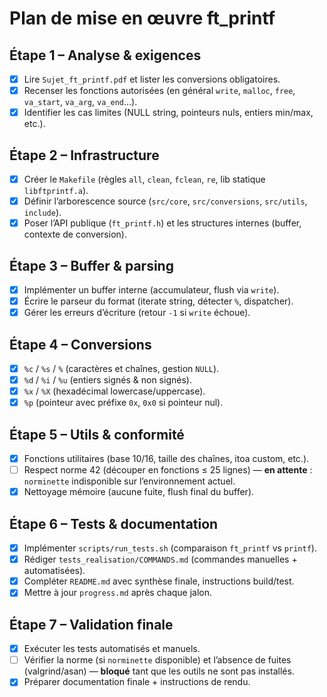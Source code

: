 # Plan de mise en œuvre ft_printf

## Étape 1 – Analyse & exigences
- [x] Lire `Sujet_ft_printf.pdf` et lister les conversions obligatoires.
- [x] Recenser les fonctions autorisées (en général `write`, `malloc`, `free`, `va_start`, `va_arg`, `va_end`…).
- [x] Identifier les cas limites (NULL string, pointeurs nuls, entiers min/max, etc.).

## Étape 2 – Infrastructure
- [x] Créer le `Makefile` (règles `all`, `clean`, `fclean`, `re`, lib statique `libftprintf.a`).
- [x] Définir l’arborescence source (`src/core`, `src/conversions`, `src/utils`, `include`).
- [x] Poser l’API publique (`ft_printf.h`) et les structures internes (buffer, contexte de conversion).

## Étape 3 – Buffer & parsing
- [x] Implémenter un buffer interne (accumulateur, flush via `write`).
- [x] Écrire le parseur du format (iterate string, détecter `%`, dispatcher).
- [x] Gérer les erreurs d’écriture (retour `-1` si `write` échoue).

## Étape 4 – Conversions
- [x] `%c` / `%s` / `%` (caractères et chaînes, gestion `NULL`).
- [x] `%d` / `%i` / `%u` (entiers signés & non signés).
- [x] `%x` / `%X` (hexadécimal lowercase/uppercase).
- [x] `%p` (pointeur avec préfixe `0x`, `0x0` si pointeur nul).

## Étape 5 – Utils & conformité
- [x] Fonctions utilitaires (base 10/16, taille des chaînes, itoa custom, etc.).
- [ ] Respect norme 42 (découper en fonctions ≤ 25 lignes) — **en attente** : `norminette` indisponible sur l’environnement actuel.
- [x] Nettoyage mémoire (aucune fuite, flush final du buffer).

## Étape 6 – Tests & documentation
- [x] Implémenter `scripts/run_tests.sh` (comparaison `ft_printf` vs `printf`).
- [x] Rédiger `tests_realisation/COMMANDS.md` (commandes manuelles + automatisées).
- [x] Compléter `README.md` avec synthèse finale, instructions build/test.
- [x] Mettre à jour `progress.md` après chaque jalon.

## Étape 7 – Validation finale
- [x] Exécuter les tests automatisés et manuels.
- [ ] Vérifier la norme (si `norminette` disponible) et l’absence de fuites (valgrind/asan) — **bloqué** tant que les outils ne sont pas installés.
- [x] Préparer documentation finale + instructions de rendu.
